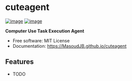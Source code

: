 # cuteagent


[![image](https://img.shields.io/pypi/v/cuteagent.svg)](https://pypi.python.org/pypi/cuteagent)
[![image](https://img.shields.io/conda/vn/conda-forge/cuteagent.svg)](https://anaconda.org/conda-forge/cuteagent)


**Computer Use Task Execution Agent**


-   Free software: MIT License
-   Documentation: https://MasoudJB.github.io/cuteagent
    

## Features

-   TODO
